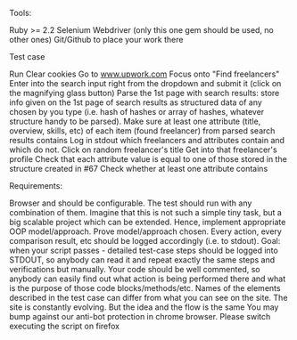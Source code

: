 Tools:


Ruby >= 2.2
Selenium Webdriver (only this one gem should be used, no other ones)
Git/Github to place your work there

Test case


Run <browser>
Clear <browser> cookies
Go to www.upwork.com
Focus onto "Find freelancers"
Enter <keyword> into the search input right from the dropdown and submit it (click on the magnifying glass button)
Parse the 1st page with search results: store info given on the 1st page of search results as structured data of any chosen by you type (i.e. hash of hashes or array of hashes, whatever structure handy to be parsed).
Make sure at least one attribute (title, overview, skills, etc) of each item (found freelancer) from parsed search results contains <keyword> Log in stdout which freelancers and attributes contain <keyword> and which do not.
Click on random freelancer's title
Get into that freelancer's profile
Check that each attribute value is equal to one of those stored in the structure created in #67
Check whether at least one attribute contains <keyword>

Requirements:


Browser and <keyword> should be configurable. The test should run with any combination of them.
Imagine that this is not such a simple tiny task, but a big scalable project which can be extended. Hence, implement appropriate OOP model/approach.
Prove model/approach chosen.
Every action, every comparison result, etc should be logged accordingly (i.e. to stdout). Goal: when your script passes - detailed test-case steps should be logged into STDOUT, so anybody can read it and repeat exactly the same steps and verifications but manually.
Your code should be well commented, so anybody can easily find out what action is being performed there and what is the purpose of those code blocks/methods/etc.
Names of the elements described in the test case can differ from what you can see on the site. The site is constantly evolving. But the idea and the flow is the same
You may bump against our anti-bot protection in chrome browser. Please switch executing the script on firefox
